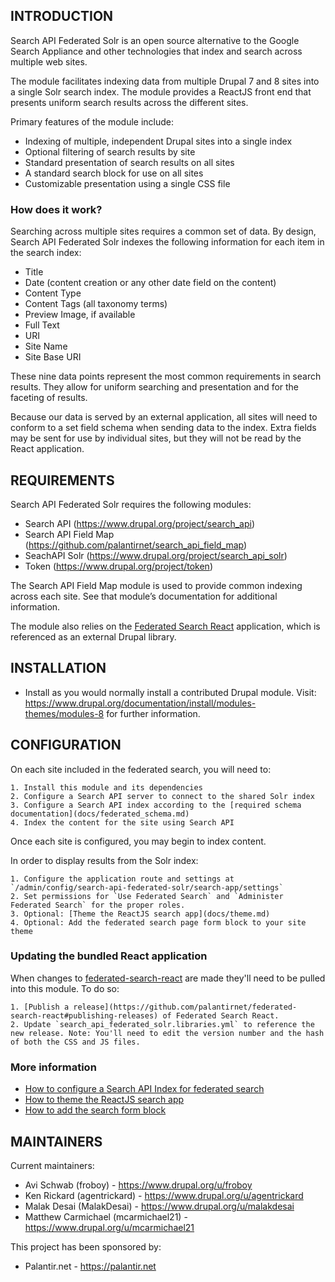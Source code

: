 INTRODUCTION
------------

Search API Federated Solr is an open source alternative to the Google Search Appliance and other technologies that index and search across multiple web sites.

The module facilitates indexing data from multiple Drupal 7 and 8 sites into a single Solr search index.  The module provides a ReactJS front end that presents uniform search results across the different sites.

Primary features of the module include:

 * Indexing of multiple, independent Drupal sites into a single index
 * Optional filtering of search results by site
 * Standard presentation of search results on all sites
 * A standard search block for use on all sites
 * Customizable presentation using a single CSS file

### How does it work?

Searching across multiple sites requires a common set of data. By design, Search API Federated Solr indexes the following information for each item in the search index:

 * Title
 * Date (content creation or any other date field on the content)
 * Content Type
 * Content Tags (all taxonomy terms)
 * Preview Image, if available
 * Full Text
 * URI
 * Site Name
 * Site Base URI

These nine data points represent the most common requirements in search results. They allow for uniform searching and presentation and for the faceting of results.

Because our data is served by an external application, all sites will need to conform to a set field schema when sending data to the index. Extra fields may be sent for use by individual sites, but they will not be read by the React application.


REQUIREMENTS
------------

Search API Federated Solr requires the following modules:

 * Search API (https://www.drupal.org/project/search_api)
 * Search API Field Map (https://github.com/palantirnet/search_api_field_map)
 * SeachAPI Solr (https://www.drupal.org/project/search_api_solr)
 * Token (https://www.drupal.org/project/token)

The Search API Field Map module is used to provide common indexing across each site. See that module’s documentation for additional information.

The module also relies on the [Federated Search React](https://github.com/palantirnet/federated-search-react) application, which is referenced as an external Drupal library.


INSTALLATION
------------
 
  * Install as you would normally install a contributed Drupal module. Visit:
   https://www.drupal.org/documentation/install/modules-themes/modules-8
   for further information.


CONFIGURATION
-------------

On each site included in the federated search, you will need to:

    1. Install this module and its dependencies
    2. Configure a Search API server to connect to the shared Solr index
    3. Configure a Search API index according to the [required schema documentation](docs/federated_schema.md)
    4. Index the content for the site using Search API

Once each site is configured, you may begin to index content.

In order to display results from the Solr index:

    1. Configure the application route and settings at `/admin/config/search-api-federated-solr/search-app/settings`
    2. Set permissions for `Use Federated Search` and `Administer Federated Search` for the proper roles.
    3. Optional: [Theme the ReactJS search app](docs/theme.md)
    4. Optional: Add the federated search page form block to your site theme


### Updating the bundled React application

When changes to [federated-search-react](https://github.com/palantirnet/federated-search-react/) are made they'll need to be pulled into this module. To do so:

    1. [Publish a release](https://github.com/palantirnet/federated-search-react#publishing-releases) of Federated Search React.
    2. Update `search_api_federated_solr.libraries.yml` to reference the new release. Note: You'll need to edit the version number and the hash of both the CSS and JS files.

### More information

 * [How to configure a Search API Index for federated search](docs/federated_schema.md)
 * [How to theme the ReactJS search app](docs/theme.md)
 * [How to add the search form block](docs/block.md)


MAINTAINERS
-----------

Current maintainers:
 * Avi Schwab (froboy) - https://www.drupal.org/u/froboy
 * Ken Rickard (agentrickard) - https://www.drupal.org/u/agentrickard
 * Malak Desai (MalakDesai) - https://www.drupal.org/u/malakdesai
 * Matthew Carmichael (mcarmichael21) - https://www.drupal.org/u/mcarmichael21

This project has been sponsored by:
 * Palantir.net - https://palantir.net
